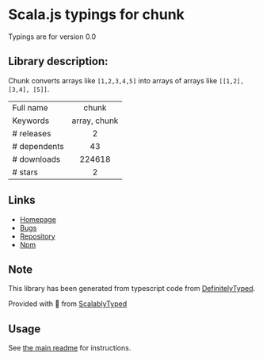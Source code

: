 
# Scala.js typings for chunk

Typings are for version 0.0

## Library description:
Chunk converts arrays like `[1,2,3,4,5]` into arrays of arrays like `[[1,2], [3,4], [5]]`.

|                    |                 |
| ------------------ | :-------------: |
| Full name          | chunk |
| Keywords           | array, chunk |
| # releases         | 2 |
| # dependents       | 43 |
| # downloads        | 224618 |
| # stars            | 2 |

## Links
- [Homepage](https://github.com/ryancole/chunk#readme)
- [Bugs](https://github.com/ryancole/chunk/issues)
- [Repository](https://github.com/ryancole/chunk)
- [Npm](https://www.npmjs.com/package/chunk)
    


## Note
This library has been generated from typescript code from [DefinitelyTyped](https://definitelytyped.org).

Provided with :purple_heart: from [ScalablyTyped](https://github.com/oyvindberg/ScalablyTyped)

## Usage
See [the main readme](../../readme.md) for instructions.


